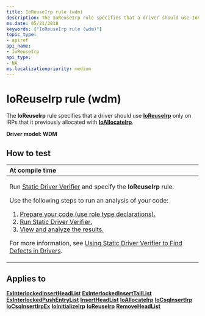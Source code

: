 ```yaml
---
title: IoReuseIrp rule (wdm)
description: The IoReuseIrp rule specifies that a driver should use IoReuseIrp only on IRPs that it previously allocated with IoAllocateIrp.
ms.date: 05/21/2018
keywords: ["IoReuseIrp rule (wdm)"]
topic_type:
- apiref
api_name:
- IoReuseIrp
api_type:
- NA
ms.localizationpriority: medium
---
```


# IoReuseIrp rule (wdm)


The **IoReuseIrp** rule specifies that a driver should use [**IoReuseIrp**](/windows-hardware/drivers/ddi/wdm/nf-wdm-ioreuseirp) only on IRPs that it previously allocated with [**IoAllocateIrp**](/windows-hardware/drivers/ddi/wdm/nf-wdm-ioallocateirp).

**Driver model: WDM**

How to test
-----------

<table>
<colgroup>
<col width="100%" />
</colgroup>
<thead>
<tr class="header">
<th align="left">At compile time</th>
</tr>
</thead>
<tbody>
<tr class="odd">
<td align="left"><p>Run <a href="/windows-hardware/drivers/devtest/static-driver-verifier" data-raw-source="[Static Driver Verifier](./static-driver-verifier.md)">Static Driver Verifier</a> and specify the <strong>IoReuseIrp</strong> rule.</p>
Use the following steps to run an analysis of your code:
<ol>
<li><a href="/windows-hardware/drivers/devtest/using-static-driver-verifier-to-find-defects-in-drivers#preparing-your-source-code" data-raw-source="[Prepare your code (use role type declarations).](./using-static-driver-verifier-to-find-defects-in-drivers.md#preparing-your-source-code)">Prepare your code (use role type declarations).</a></li>
<li><a href="/windows-hardware/drivers/devtest/using-static-driver-verifier-to-find-defects-in-drivers#running-static-driver-verifier" data-raw-source="[Run Static Driver Verifier.](./using-static-driver-verifier-to-find-defects-in-drivers.md#running-static-driver-verifier)">Run Static Driver Verifier.</a></li>
<li><a href="/windows-hardware/drivers/devtest/using-static-driver-verifier-to-find-defects-in-drivers#viewing-and-analyzing-the-results" data-raw-source="[View and analyze the results.](./using-static-driver-verifier-to-find-defects-in-drivers.md#viewing-and-analyzing-the-results)">View and analyze the results.</a></li>
</ol>
<p>For more information, see <a href="/windows-hardware/drivers/devtest/using-static-driver-verifier-to-find-defects-in-drivers" data-raw-source="[Using Static Driver Verifier to Find Defects in Drivers](./using-static-driver-verifier-to-find-defects-in-drivers.md)">Using Static Driver Verifier to Find Defects in Drivers</a>.</p></td>
</tr>
</tbody>
</table>

Applies to
----------

[**ExInterlockedInsertHeadList**](/previous-versions/ff545397(v=vs.85))
[**ExInterlockedInsertTailList**](/previous-versions/ff545402(v=vs.85))
[**ExInterlockedPushEntryList**](/previous-versions/ff545418(v=vs.85))
[**InsertHeadList**](/windows-hardware/drivers/ddi/wdm/nf-wdm-insertheadlist)
[**IoAllocateIrp**](/windows-hardware/drivers/ddi/wdm/nf-wdm-ioallocateirp)
[**IoCsqInsertIrp**](/windows-hardware/drivers/ddi/wdm/nf-wdm-iocsqinsertirp)
[**IoCsqInsertIrpEx**](/windows-hardware/drivers/ddi/wdm/nf-wdm-iocsqinsertirpex)
[**IoInitializeIrp**](/windows-hardware/drivers/ddi/wdm/nf-wdm-ioinitializeirp)
[**IoReuseIrp**](/windows-hardware/drivers/ddi/wdm/nf-wdm-ioreuseirp)
[**RemoveHeadList**](/windows-hardware/drivers/ddi/wdm/nf-wdm-removeheadlist)
